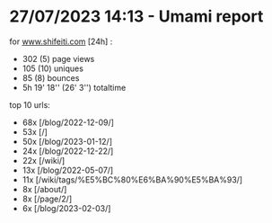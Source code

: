 # 27/07/2023 14:13 - Umami report
for www.shifeiti.com [24h] :

 - 302 (5) page views
 - 105 (10) uniques
 - 85 (8) bounces
 - 5h 19' 18'' (26' 3'') totaltime


top 10 urls:
 - 68x [/blog/2022-12-09/]
 - 53x [/]
 - 50x [/blog/2023-01-12/]
 - 24x [/blog/2022-12-22/]
 - 22x [/wiki/]
 - 13x [/blog/2022-05-07/]
 - 11x [/wiki/tags/%E5%BC%80%E6%BA%90%E5%BA%93/]
 - 8x [/about/]
 - 8x [/page/2/]
 - 6x [/blog/2023-02-03/]



